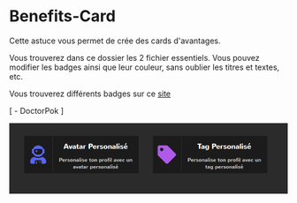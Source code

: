 # Benefits-Card

Cette astuce vous permet de crée des cards d'avantages.

Vous trouverez dans ce dossier les 2 fichier essentiels. Vous pouvez modifier les badges ainsi que leur couleur, sans oublier les titres et textes, etc.

Vous trouverez différents badges sur ce [site](https://fontawesome.com/)

[ - DoctorPok ]

<div align="center">
  <img src="https://github.com/DoctorPok42/Astuces-Web/blob/main/V1/IMG/Benefits-Card.PNG">
</div>
